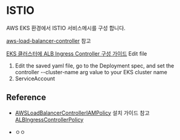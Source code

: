 # ISTIO
AWS EKS 환경에서 ISTIO 서비스메시를 구성 합니다.

[aws-load-balancer-controller](https://kubernetes-sigs.github.io/aws-load-balancer-controller/) 참고 

[EKS 클러스터에 ALB Ingress Controller 구성 가이드](https://kubernetes-sigs.github.io/aws-load-balancer-controller/v2.3/deploy/installation/#add-controller-to-cluster)
Edit file
1. Edit the saved yaml file, go to the Deployment spec, and set the controller --cluster-name arg value to your EKS cluster name
2. ServiceAccount


## Reference
- [AWSLoadBalancerControllerIAMPolicy](https://kubernetes-sigs.github.io/aws-load-balancer-controller/v2.3/deploy/installation/#add-controller-to-cluster) 설치 가이드 참고   
  [ALBIngressControllerPolicy](https://github.com/kubernetes-sigs/aws-load-balancer-controller/blob/main/docs/install/iam_policy.json) 

- ㅇㅇ